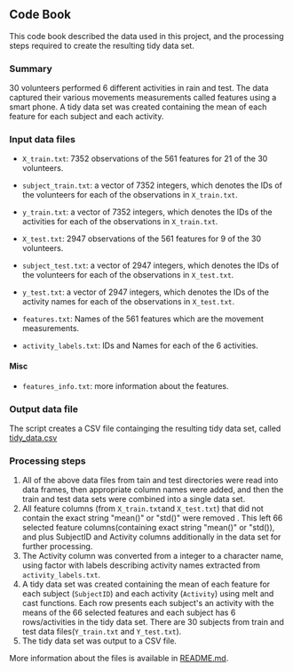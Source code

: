 ## Code Book

This code book described the data used in this project, and the processing steps required to create the resulting tidy data set.

### Summary

30 volunteers performed 6 different activities in rain and test. The data captured their various movements measurements called features using a smart phone. A tidy data set was created containing the mean of each feature for each subject and each activity.


### Input data files

* `X_train.txt`: 7352 observations of the 561 features for 21 of the 30 volunteers.
* `subject_train.txt`: a vector of 7352 integers, which denotes the IDs of the volunteers for each of the observations in `X_train.txt`.
* `y_train.txt`: a vector of 7352 integers, which denotes the IDs of the activities for each of the observations in `X_train.txt`.

* `X_test.txt`: 2947 observations of the 561 features for 9 of the 30 volunteers.
* `subject_test.txt`: a vector of 2947 integers, which denotes the IDs of the volunteers for each of the observations in `X_test.txt`.
* `y_test.txt`: a vector of 2947 integers, which denotes the IDs of the activity names for each of the observations in `X_test.txt`.


* `features.txt`: Names of the 561 features which are the movement measurements.
* `activity_labels.txt`: IDs and Names for each of the 6 activities.

#### Misc
* `features_info.txt`: more information about the features.

### Output data file
The script creates a CSV file containging the resulting tidy data set, called [tidy_data.csv](tidy_data.csv) 

### Processing steps

1. All of the above data files from tain and test directories were read into data frames, then appropriate column names were added, and then the train  and test data sets were combined into a single data set.
2. All feature columns (from `X_train.txt`and `X_test.txt`) that did not contain the exact string "mean()" or "std()" were removed . This left 66 selected feature columns(containing exact string "mean()" or "std()), and plus SubjectID and Activity columns additionally in the data set for further processing.
3. The Activity column was converted from a integer to a character name, using factor with labels describing activity names extracted from `activity_labels.txt`.
4. A tidy data set was created containing the mean of each feature for each subject (`SubjectID`) and each activity (`Activity`) using melt and cast functions. Each row presents each subject's an activity with the means of the 66 selected features and each subject has 6 rows/activities in the tidy data set. There are 30 subjects from train and test data files(`Y_train.txt` and `Y_test.txt`). 
5. The tidy data set was output to a CSV file.


More information about the files is available in  [README.md](README.md).  
